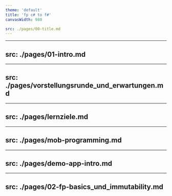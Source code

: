 ```yaml
---
theme: 'default'
title: 'fp c# to f#'
canvasWidth: 980

src: ./pages/00-title.md
---
```


---
src: ./pages/01-intro.md
---

---
src: ./pages/vorstellungsrunde_und_erwartungen.md
---

---
src: ./pages/lernziele.md
---

---
src: ./pages/mob-programming.md
---

---
src: ./pages/demo-app-intro.md
---

---
src: ./pages/02-fp-basics_und_immutability.md
---

